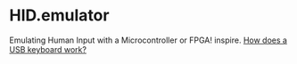 # HID.emulator
Emulating Human Input with a Microcontroller or FPGA! inspire. [How does a USB keyboard work?](https://youtu.be/wdgULBpRoXk)

